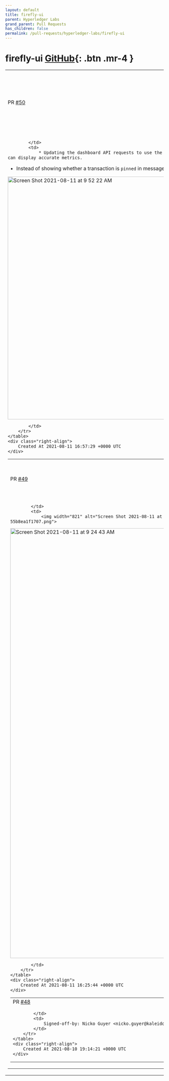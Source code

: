 ```yaml
---
layout: default
title: firefly-ui
parent: Hyperledger Labs
grand_parent: Pull Requests
has_children: false
permalink: /pull-requests/hyperledger-labs/firefly-ui
---
```


# firefly-ui <span class="fs-3 right-align">[GitHub](https://github.com/hyperledger-labs/firefly-ui){: .btn .mr-4 }</span>


<div>
    <table>
        <tr>
            <td>
                PR <a href="https://github.com/hyperledger-labs/firefly-ui/pull/50" class=".btn">#50</a>
            </td>
            <td>
                <b>
                    use FF count query param in dashboard, show transaction ID in message details
                </b>
            </td>
        </tr>
        <tr>
            <td>
                
            </td>
            <td>
                * Updating the dashboard API requests to use the optional count query param introduced in https://github.com/hyperledger-labs/firefly/pull/150, so the dashboard can display accurate metrics.
* Instead of showing whether a transaction is `pinned` in message details, show the transaction ID instead. 

<img width="768" alt="Screen Shot 2021-08-11 at 9 52 22 AM" src="https://user-images.githubusercontent.com/10987380/129071152-dd61fb53-aa88-47c7-98ad-618c0c20842c.png">

            </td>
        </tr>
    </table>
    <div class="right-align">
        Created At 2021-08-11 16:57:29 +0000 UTC
    </div>
</div>

<div>
    <table>
        <tr>
            <td>
                PR <a href="https://github.com/hyperledger-labs/firefly-ui/pull/49" class=".btn">#49</a>
            </td>
            <td>
                <b>
                    use full FF logo in nav
                </b>
            </td>
        </tr>
        <tr>
            <td>
                
            </td>
            <td>
                <img width="821" alt="Screen Shot 2021-08-11 at 9 24 53 AM" src="https://user-images.githubusercontent.com/10987380/129066680-91f30ef4-48a5-40e2-8482-55b8ea1f1707.png">
<img width="1360" alt="Screen Shot 2021-08-11 at 9 24 43 AM" src="https://user-images.githubusercontent.com/10987380/129066684-c798fb6e-7010-4ab9-bea9-209d72629ec1.png">

            </td>
        </tr>
    </table>
    <div class="right-align">
        Created At 2021-08-11 16:25:44 +0000 UTC
    </div>
</div>

<div>
    <table>
        <tr>
            <td>
                PR <a href="https://github.com/hyperledger-labs/firefly-ui/pull/48" class=".btn">#48</a>
            </td>
            <td>
                <b>
                    Add files for consistent repo structure
                </b>
            </td>
        </tr>
        <tr>
            <td>
                
            </td>
            <td>
                Signed-off-by: Nicko Guyer <nicko.guyer@kaleido.io>
            </td>
        </tr>
    </table>
    <div class="right-align">
        Created At 2021-08-10 19:14:21 +0000 UTC
    </div>
</div>

